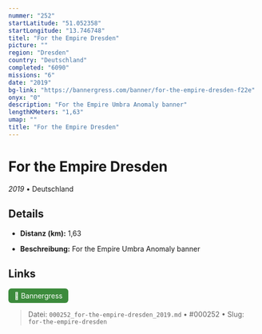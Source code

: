 ```yaml
---
nummer: "252"
startLatitude: "51.052358"
startLongitude: "13.746748"
titel: "For the Empire Dresden"
picture: ""
region: "Dresden"
country: "Deutschland"
completed: "6090"
missions: "6"
date: "2019"
bg-link: "https://bannergress.com/banner/for-the-empire-dresden-f22e"
onyx: "0"
description: "For the Empire Umbra Anomaly banner"
lengthKMeters: "1,63"
umap: ""
title: "For the Empire Dresden"
---
```

# For the Empire Dresden

*2019* • Deutschland



## Details
- **Distanz (km):** 1,63



- **Beschreibung:** For the Empire Umbra Anomaly banner


## Links
<div style="margin-top: 0.5em;">
<a href="https://bannergress.com/banner/for-the-empire-dresden-f22e" target="_blank" style="display:inline-block;margin-right:8px;padding:6px 12px;background-color:#3c8b3c;color:white;text-decoration:none;border-radius:6px;">🔗 Bannergress</a>

</div>


> Datei: `000252_for-the-empire-dresden_2019.md` • #000252 • Slug: `for-the-empire-dresden`
